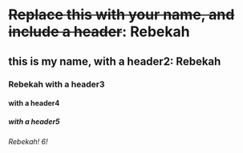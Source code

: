 # ~~Replace this with your name, and include a header~~: Rebekah
## this is my name, with a header2: Rebekah
### Rebekah with a header3
#### with a header4
##### with a header5
###### Rebekah! 6!
